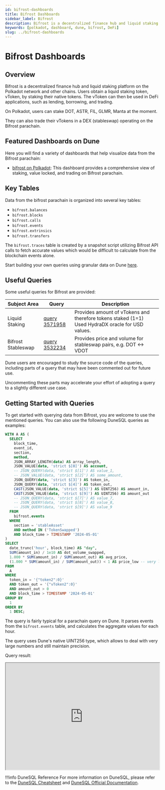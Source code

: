 ```yaml
---
id: bifrost-dashboards
title: Bifrost Dashboards
sidebar_label: Bifrost
description: Bifrost is a decentralized finance hub and liquid staking platform.
keywords: [polkadot, dashboard, dune, bifrost, DeFi]
slug: ../bifrost-dashboards
---
```


# Bifrost Dashboards

## Overview

Bifrost is a decentralized finance hub and liquid staking platform on the Polkadot network and other
chains. Users obtain a liquid staking token, vToken, by staking their native tokens. The vToken can
then be used in DeFi applications, such as lending, borrowing, and trading.

On Polkadot, users can stake DOT, ASTR, FIL, GLMR, Manta at the moment.

They can also trade their vTokens in a DEX (stableswap) operating on the Bifrost parachain.

## Featured Dashboards on Dune

Here you will find a variety of dashboards that help visualize data from the Bifrost parachain:

- [bifrost on Polkadot](https://dune.com/substrate/bifrost): This dashboard provides a comprehensive
  view of staking, value locked, and trading on Bifrost parachain.

## Key Tables

Data from the bifrost parachain is organized into several key tables:

- `bifrost.balances`
- `bifrost.blocks`
- `bifrost.calls`
- `bifrost.events`
- `bifrost.extrinsics`
- `bifrost.transfers`

The `bifrost.traces` table is created by a snapshot script utilizing Bifrost API calls to fetch
accurate values which would be difficult to calculate from the blockchain events alone.

Start building your own queries using granular data on Dune
[here](https://dune.com/queries?category=canonical&namespace=bifrost).

## Useful Queries

Some useful queries for Bifrost are provided:

| Subject Area       | Query                                             | Description                                                                                      |
| ------------------ | ------------------------------------------------- | ------------------------------------------------------------------------------------------------ |
| Liquid Staking     | [query 3571958](https://dune.com/queries/3571958) | Provides amount of vTokens and therefore tokens staked (1=1) Used HydraDX oracle for USD values. |
| Bifrost Stableswap | [query 3532234](https://dune.com/queries/3532234) | Provides price and volume for stableswap pairs, e.g. DOT \<-\> VDOT                              |

Dune users are encouraged to study the source code of the queries, including parts of a query that
may have been commented out for future use.

Uncommenting these parts may accelerate your effort of adopting a query to a slightly different use
case.

## Getting Started with Queries

To get started with querying data from Bifrost, you are welcome to use the mentioned queries. You
can also use the following DuneSQL queries as examples:

```sql title="Bifrost Loan Market Data" showLineNumbers
WITH A AS (
  SELECT
    block_time,
    event_id,
    section,
    method,
    JSON_ARRAY_LENGTH(data) AS array_length,
    JSON_VALUE(data, 'strict $[0]') AS account,
    -- JSON_QUERY(data, 'strict $[1]') AS value_1,
    -- JSON_VALUE(data, 'strict $[2]') AS some_amount,
    JSON_QUERY(data, 'strict $[3]') AS token_in,
    JSON_QUERY(data, 'strict $[4]') AS token_out,
    CAST(JSON_VALUE(data, 'strict $[5]') AS UINT256) AS amount_in,
    CAST(JSON_VALUE(data, 'strict $[9]') AS UINT256) AS amount_out
    -- JSON_QUERY(data, 'strict $[7]') AS value_7,
    -- JSON_QUERY(data, 'strict $[8]') AS value_8,
    -- JSON_QUERY(data, 'strict $[9]') AS value_9
  FROM
    bifrost.events
  WHERE
    section = 'stableAsset'
    AND method IN ('TokenSwapped')
    AND block_time > TIMESTAMP '2024-05-01'
)
SELECT
  date_trunc('hour', block_time) AS "day",
  SUM(amount_in) / 1e10 AS dot_volume_swapped,
  1.000 * SUM(amount_in) / SUM(amount_out) AS avg_price,
  (1.000 * SUM(amount_in) / SUM(amount_out)) < 1 AS price_low -- very low prices
FROM
  A
WHERE
  token_in = '{"token2":0}'
  AND token_out = '{"vToken2":0}'
  AND amount_out > 0
  AND block_time > TIMESTAMP '2024-05-01'
GROUP BY
  1
ORDER BY
  1 DESC;

```

The query is fairly typical for a parachain query on Dune. It parses events from the
`bifrost.events` table, and calculates the aggregate values for each hour.

The query uses Dune's native UINT256 type, which allows to deal with very large numbers and still
maintain precision.

Query result:

<iframe src="https://dune.com/embeds/3532234/5941878/" height="350" width="100%"></iframe>

!!!info DuneSQL Reference
    For more information on DuneSQL, please refer to the [DuneSQL Cheatsheet](../dunesql-cheatsheet.md)
    and
    [DuneSQL Official Documentation](https://docs.dune.com/query-engine/Functions-and-operators/index).


